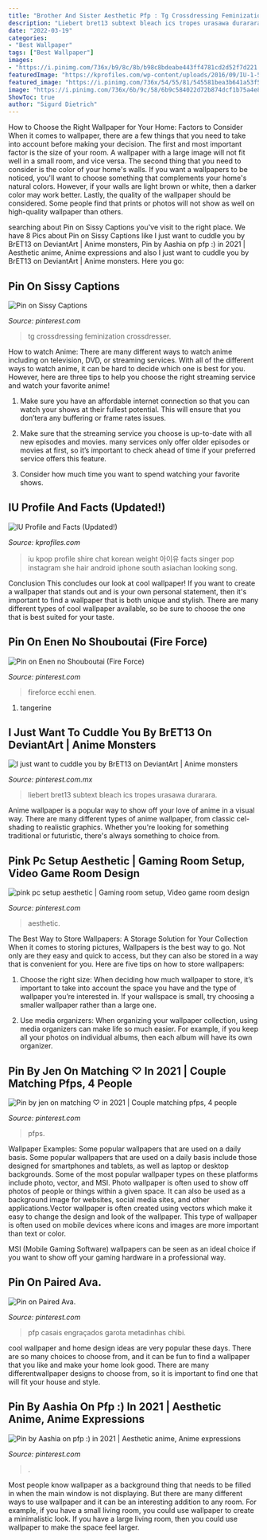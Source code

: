 ```yaml
---
title: "Brother And Sister Aesthetic Pfp : Tg Crossdressing Feminization Crossdresser"
description: "Liebert bret13 subtext bleach ics tropes urasawa durarara"
date: "2022-03-19"
categories:
- "Best Wallpaper"
tags: ["Best Wallpaper"]
images:
- "https://i.pinimg.com/736x/b9/8c/8b/b98c8bdeabe443ff4781cd2d52f7d221.jpg"
featuredImage: "https://kprofiles.com/wp-content/uploads/2016/09/IU-1-533x800.jpg"
featured_image: "https://i.pinimg.com/736x/54/55/81/545581bea3b641a53f58b0a99c43044d.jpg"
image: "https://i.pinimg.com/736x/6b/9c/58/6b9c584022d72b874dcf1b75a4e8dbf9--to-cuddle-johan.jpg"
ShowToc: true
author: "Sigurd Dietrich"
---
```



How to Choose the Right Wallpaper for Your Home: Factors to Consider
When it comes to wallpaper, there are a few things that you need to take into account before making your decision. The first and most important factor is the size of your room. A wallpaper with a large image will not fit well in a small room, and vice versa. 
The second thing that you need to consider is the color of your home's walls. If you want a wallpapers to be noticed, you'll want to choose something that complements your home's natural colors. However, if your walls are light brown or white, then a darker color may work better. 
Lastly, the quality of the wallpaper should be considered. Some people find that prints or photos will not show as well on high-quality wallpaper than others.

	

		
searching about Pin on Sissy Captions you've visit to the right place. We have 8 Pics about Pin on Sissy Captions like I just want to cuddle you by BrET13 on DeviantArt | Anime monsters, Pin by Aashia on pfp :) in 2021 | Aesthetic anime, Anime expressions and also I just want to cuddle you by BrET13 on DeviantArt | Anime monsters. Here you go:
		
    
## Pin On Sissy Captions

<img loading=lazy src="https://i.pinimg.com/736x/d4/89/98/d489987ce08db126b2d49064694916cf.jpg" onerror="this.onerror=null;this.src='https://tse4.mm.bing.net/th?id=OIP.MccX9S1LhG4X6e1F_sp1rQHaJ5&amp;pid=15.1';" alt="Pin on Sissy Captions">

_Source: pinterest.com_

>tg crossdressing feminization crossdresser. 

	

How to watch Anime: There are many different ways to watch anime including on television, DVD, or streaming services.
With all of the different ways to watch anime, it can be hard to decide which one is best for you. However, here are three tips to help you choose the right streaming service and watch your favorite anime!
1. Make sure you have an affordable internet connection so that you can watch your shows at their fullest potential. This will ensure that you don’tera any buffering or frame rates issues.

2. Make sure that the streaming service you choose is up-to-date with all new episodes and movies. many services only offer older episodes or movies at first, so it’s important to check ahead of time if your preferred service offers this feature.

3. Consider how much time you want to spend watching your favorite shows.

    
## IU Profile And Facts (Updated!)

<img loading=lazy src="https://kprofiles.com/wp-content/uploads/2016/09/IU-1-533x800.jpg" onerror="this.onerror=null;this.src='https://tse1.mm.bing.net/th?id=OIP.X2_cuimGh24wKTFpZ0FacwHaLH&amp;pid=15.1';" alt="IU Profile and Facts (Updated!)">

_Source: kprofiles.com_

>iu kpop profile shire chat korean weight 아이유 facts singer pop instagram she hair android iphone south asiachan looking song. 

	

Conclusion
This concludes our look at cool wallpaper! If you want to create a wallpaper that stands out and is your own personal statement, then it's important to find a wallpaper that is both unique and stylish. There are many different types of cool wallpaper available, so be sure to choose the one that is best suited for your taste.

    
## Pin On Enen No Shouboutai (Fire Force)

<img loading=lazy src="https://i.pinimg.com/736x/86/dd/f0/86ddf0ee661634d2cc81e38a045aea2d.jpg" onerror="this.onerror=null;this.src='https://tse4.mm.bing.net/th?id=OIP.Efm7gaf3r8q7ZoaP_LoXagHaGb&amp;pid=15.1';" alt="Pin on Enen no Shouboutai (Fire Force)">

_Source: pinterest.com_

>fireforce ecchi enen. 

	

1. tangerine 

    
## I Just Want To Cuddle You By BrET13 On DeviantArt | Anime Monsters

<img loading=lazy src="https://i.pinimg.com/736x/6b/9c/58/6b9c584022d72b874dcf1b75a4e8dbf9--to-cuddle-johan.jpg" onerror="this.onerror=null;this.src='https://tse4.mm.bing.net/th?id=OIP.Tybt-vzOEtrg8o1nfGIyNwHaMA&amp;pid=15.1';" alt="I just want to cuddle you by BrET13 on DeviantArt | Anime monsters">

_Source: pinterest.com.mx_

>liebert bret13 subtext bleach ics tropes urasawa durarara. 

	

Anime wallpaper is a popular way to show off your love of anime in a visual way. There are many different types of anime wallpaper, from classic cel-shading to realistic graphics. Whether you're looking for something traditional or futuristic, there's always something to choice from.

    
## Pink Pc Setup Aesthetic | Gaming Room Setup, Video Game Room Design

<img loading=lazy src="https://i.pinimg.com/originals/0c/01/84/0c01845d8adade85958b78a7a40d1f1a.png" onerror="this.onerror=null;this.src='https://tse4.mm.bing.net/th?id=OIP.8aILLFiReULQa-EORFDnvwHaGL&amp;pid=15.1';" alt="pink pc setup aesthetic | Gaming room setup, Video game room design">

_Source: pinterest.com_

>aesthetic. 

	

The Best Way to Store Wallpapers: A Storage Solution for Your Collection
When it comes to storing pictures, Wallpapers is the best way to go. Not only are they easy and quick to access, but they can also be stored in a way that is convenient for you. Here are five tips on how to store wallpapers:
1) Choose the right size: When deciding how much wallpaper to store, it’s important to take into account the space you have and the type of wallpaper you’re interested in. If your wallspace is small, try choosing a smaller wallpaper rather than a large one.

2) Use media organizers: When organizing your wallpaper collection, using media organizers can make life so much easier. For example, if you keep all your photos on individual albums, then each album will have its own organizer.

    
## Pin By Jen On Matching ♡ In 2021 | Couple Matching Pfps, 4 People

<img loading=lazy src="https://i.pinimg.com/736x/b9/8c/8b/b98c8bdeabe443ff4781cd2d52f7d221.jpg" onerror="this.onerror=null;this.src='https://tse3.mm.bing.net/th?id=OIP.OwLXkT4Th4k36c5u5AhSBQAAAA&amp;pid=15.1';" alt="Pin by jen on matching ♡ in 2021 | Couple matching pfps, 4 people">

_Source: pinterest.com_

>pfps. 

	

Wallpaper Examples: Some popular wallpapers that are used on a daily basis.
Some popular wallpapers that are used on a daily basis include those designed for smartphones and tablets, as well as laptop or desktop backgrounds. Some of the most popular wallpaper types on these platforms include photo, vector, and MSI. 
Photo wallpaper is often used to show off photos of people or things within a given space. It can also be used as a background image for websites, social media sites, and other applications.Vector wallpaper is often created using vectors which make it easy to change the design and look of the wallpaper. This type of wallpaper is often used on mobile devices where icons and images are more important than text or color. 

MSI (Mobile Gaming Software) wallpapers can be seen as an ideal choice if you want to show off your gaming hardware in a professional way.

    
## Pin On Paired Ava.

<img loading=lazy src="https://i.pinimg.com/736x/72/42/8e/72428edeb9f614b90cfa40b40d8062a4.jpg" onerror="this.onerror=null;this.src='https://tse3.mm.bing.net/th?id=OIP.O7nR9x0oF0bBeT_QeCCdrQHaHa&amp;pid=15.1';" alt="Pin on Paired Ava.">

_Source: pinterest.com_

>pfp casais engraçados garota metadinhas chibi. 

	

cool wallpaper and home design ideas are very popular these days. There are so many choices to choose from, and it can be fun to find a wallpaper that you like and make your home look good. There are many differentwallpaper designs to choose from, so it is important to find one that will fit your house and style.

    
## Pin By Aashia On Pfp :) In 2021 | Aesthetic Anime, Anime Expressions

<img loading=lazy src="https://i.pinimg.com/736x/54/55/81/545581bea3b641a53f58b0a99c43044d.jpg" onerror="this.onerror=null;this.src='https://tse3.mm.bing.net/th?id=OIP.DJSRS5hHti1zWpWTGPRSHQHaEK&amp;pid=15.1';" alt="Pin by Aashia on pfp :) in 2021 | Aesthetic anime, Anime expressions">

_Source: pinterest.com_

>. 

	

Most people know wallpaper as a background thing that needs to be filled in when the main window is not displaying. But there are many different ways to use wallpaper and it can be an interesting addition to any room. For example, if you have a small living room, you could use wallpaper to create a minimalistic look. If you have a large living room, then you could use wallpaper to make the space feel larger.

